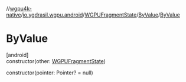 //[wgpu4k-native](../../../../index.md)/[io.ygdrasil.wgpu.android](../../index.md)/[WGPUFragmentState](../index.md)/[ByValue](index.md)/[ByValue](-by-value.md)

# ByValue

[android]\
constructor(other: [WGPUFragmentState](../index.md))

constructor(pointer: Pointer? = null)